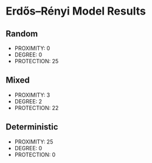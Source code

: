 # Erdős–Rényi Model Results

## Random

* PROXIMITY: 0
* DEGREE: 0
* PROTECTION: 25

## Mixed

* PROXIMITY: 3
* DEGREE: 2
* PROTECTION: 22

## Deterministic

* PROXIMITY: 25
* DEGREE: 0
* PROTECTION: 0


